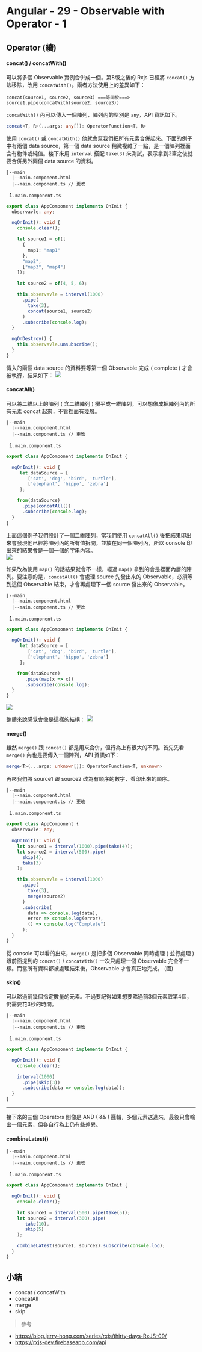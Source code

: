 # Angular - 29 - Observable with Operator - 1
## Operator (續)
#### concat() / concatWith()
可以將多個 Observable 實例合併成一個。第8版之後的 Rxjs 已經將 `concat()` 方法移除，改用 `concatWith()`。兩者方法使用上的差異如下：
```
concat(source1, source2, source3) ===等同於===> source1.pipe(concatWith(source2, source3))
```

`concatWith()` 內可以傳入一個陣列，陣列內的型別是 `any`，API 資訊如下。
```ts
concat<T, R>(...args: any[]): OperatorFunction<T, R>
```

使用 `concat()` 或 `concatWith()` 他就會幫我們把所有元素合併起來。下面的例子中有兩個 data source，第一個 data source 稍微複雜了一點，是一個陣列裡面含有物件或純值。接下來用 `interval` 搭配 `take(3)` 來測試，表示拿到3筆之後就要合併另外兩個 data source 的資料。
```
|--main
  |--main.component.html
  |--main.component.ts // 更改
```

1. `main.component.ts`
```ts
export class AppComponent implements OnInit {
  observavle: any;

  ngOnInit(): void {
    console.clear();

    let source1 = of([
      {
        map1: "map1"
      },
      "map2",
      ["map3", "map4"]
    ]);

    let source2 = of(4, 5, 6);

    this.observavle = interval(1000)
      .pipe(
        take(3),
        concat(source1, source2)
      )
      .subscribe(console.log);
  }

  ngOnDestroy() {
    this.observavle.unsubscribe();
  }
}
```
傳入的兩個 data source 的資料要等第一個 Observable 完成  ( complete ) 才會被執行，結果如下：
![](/images/30-4.png)
<br/>

#### concatAll()
可以將二維以上的陣列 ( 含二維陣列 ) 攤平成一維陣列，可以想像成把陣列內的所有元素 concat 起來，不管裡面有幾層。
```
|--main
  |--main.component.html
  |--main.component.ts // 更改
```

1. `main.component.ts`
```ts
export class AppComponent implements OnInit {

  ngOnInit(): void {
     let dataSource = [
        ['cat', 'dog', 'bird', 'turtle'],
        ['elephant', 'hippo', 'zebra']
     ];

    from(dataSource)
      .pipe(concatAll())
      .subscribe(console.log);
  }
}
```
上面這個例子我們設計了一個二維陣列，當我們使用 `concatAll()` 後把結果印出來會發現他已經將陣列內的所有值拆開，並放在同一個陣列內，所以 console 印出來的結果會是一個一個的字串內容。
<br/>
![](/images/30-1.png)

如果改為使用 `map()` 的話結果就會不一樣，經過 `map()` 拿到的會是裡面內層的陣列。要注意的是，`concatAll()` 會處理 source 先發出來的 Observable，必須等到這個 Observable 結束，才會再處理下一個 source 發出來的 Observable。
```
|--main
  |--main.component.html
  |--main.component.ts // 更改
```

1. `main.component.ts`
```ts
export class AppComponent implements OnInit {

  ngOnInit(): void {
     let dataSource = [
        ['cat', 'dog', 'bird', 'turtle'],
        ['elephant', 'hippo', 'zebra']
     ];

    from(dataSource)
       .pipe(map(x => x))
       .subscribe(console.log);
  }
}
```

![](/images/30-2.png)

整體來說感覺會像是這樣的結構：
![](/images/30-3.png)
<br/>

#### merge()
雖然 `merge()` 跟 `concat()` 都是用來合併，但行為上有很大的不同。首先先看 `merge()` 內也是要傳入一個陣列，API 資訊如下：
```ts
merge<T>(...args: unknown[]): OperatorFunction<T, unknown>
```
再來我們將 source1 跟 source2 改為有順序的數字，看印出來的順序。

```
|--main
  |--main.component.html
  |--main.component.ts // 更改
```

1. `main.component.ts`

```ts
export class AppComponent {
  observavle: any;

  ngOnInit(): void {
    let source1 = interval(1000).pipe(take(4));
    let source2 = interval(500).pipe(
      skip(4),
      take(3)
    );

    this.observavle = interval(1000)
      .pipe(
        take(3),
        merge(source2)
      )
      .subscribe(
        data => console.log(data),
        error => console.log(error),
        () => console.log("Complete")
      );
  }
}
```
從 console 可以看的出來，`merge()` 是把多個 Observable 同時處理 ( 並行處理 ) 跟前面提到的 `concat()` / `concatWith()` 一次只處理一個 Observable 完全不一樣。而當所有資料都被處理結束後，Observable 才會真正地完成。
(圖)
<br/>

#### skip()
可以略過前幾個指定數量的元素。不過要記得如果想要略過前3個元素取第4個，仍需要花3秒的時間。

```
|--main
  |--main.component.html
  |--main.component.ts // 更改
```

1. `main.component.ts`
```ts
export class AppComponent implements OnInit {

  ngOnInit(): void {
    console.clear();

    interval(1000)
      .pipe(skip(3))
      .subscribe(data => console.log(data));
  }
}
```

---

接下來的三個 Operators 則像是 AND ( && ) 邏輯，多個元素送進來，最後只會輸出一個元素，但各自行為上仍有些差異。

#### combineLatest()
```
|--main
  |--main.component.html
  |--main.component.ts // 更改
```

1. `main.component.ts`
```ts
export class AppComponent implements OnInit {

  ngOnInit(): void {
    console.clear();

    let source1 = interval(500).pipe(take(5));
    let source2 = interval(300).pipe(
       take(10),
       skip(5)
    );

    combineLatest(source1, source2).subscribe(console.log);
  }
}
```



## 小結
* concat / concatWith
* concatAll
* merge
* skip

> 參考
* https://blog.jerry-hong.com/series/rxjs/thirty-days-RxJS-09/
* https://rxjs-dev.firebaseapp.com/api
